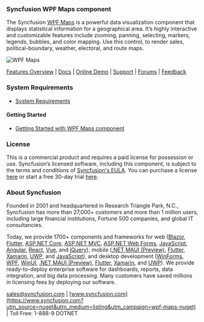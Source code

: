 ### Syncfusion WPF Maps component
The Syncfusion [WPF Maps](https://www.syncfusion.com/wpf-controls/map?utm_source=nuget&utm_medium=listing&utm_campaign=wpf-maps-nuget) is a powerful data visualization component that displays statistical information for a geographical area. It’s highly interactive and customizable features include zooming, panning, selecting, markers, legends, bubbles, and color mapping. Use this control, to render sales, political-boundary, weather, electoral, and route maps.

![WPF Maps](https://cdn.syncfusion.com/nuget-readme/wpf/wpf_map.png)

[Features Overview](https://www.syncfusion.com/wpf-controls/map?utm_source=nuget&utm_medium=listing&utm_campaign=wpf-maps-nuget) | [Docs](https://help.syncfusion.com/wpf/maps/getting-started?utm_source=nuget&utm_medium=listing&utm_campaign=wpf-maps-nuget) | [Online Demo](https://github.com/syncfusion/wpf-demos?utm_source=nuget&utm_medium=listing&utm_campaign=wpf-maps-nuget) | [Support](https://support.syncfusion.com/create?utm_source=nuget&utm_medium=listing&utm_campaign=wpf-maps-nuget) | [Forums](https://www.syncfusion.com/forums/wpf?utm_source=nuget&utm_medium=listing&utm_campaign=wpf-maps-nuget) | [Feedback](https://www.syncfusion.com/feedback/wpf?utm_source=nuget&utm_medium=listing&utm_campaign=wpf-maps-nuget)

### System Requirements

* [System Requirements](https://help.syncfusion.com/wpf/installation/system-requirements?utm_source=nuget&utm_medium=listing&utm_campaign=wpf-maps-nuget)

#### Getting Started

* [Getting Started with WPF Maps component](https://help.syncfusion.com/wpf/maps/getting-started?utm_source=nuget&utm_medium=listing&utm_campaign=wpf-maps-nuget)

### License

This is a commercial product and requires a paid license for possession or use. Syncfusion’s licensed software, including this component, is subject to the terms and conditions of [Syncfusion's EULA](https://www.syncfusion.com/eula/es/?utm_source=nuget&utm_medium=listing&utm_campaign=wpf-maps-nuget). You can purchase a license [here](https://www.syncfusion.com/sales/products?utm_source=nuget&utm_medium=listing&utm_campaign=wpf-maps-nuget) or start a free 30-day trial [here](https://www.syncfusion.com/account/manage-trials/start-trials?utm_source=nuget&utm_medium=listing&utm_campaign=wpf-maps-nuget).

### About Syncfusion

Founded in 2001 and headquartered in Research Triangle Park, N.C., Syncfusion has more than 27,000+ customers and more than 1 million users, including large financial institutions, Fortune 500 companies, and global IT consultancies.
 
Today, we provide 1700+ components and frameworks for web ([Blazor](https://www.syncfusion.com/blazor-components?utm_source=nuget&utm_medium=listing&utm_campaign=wpf-maps-nuget), [Flutter](https://www.syncfusion.com/flutter-widgets?utm_source=nuget&utm_medium=listing&utm_campaign=wpf-maps-nuget), [ASP.NET Core](https://www.syncfusion.com/aspnet-core-ui-controls?utm_source=nuget&utm_medium=listing&utm_campaign=wpf-maps-nuget), [ASP.NET MVC](https://www.syncfusion.com/aspnet-mvc-ui-controls?utm_source=nuget&utm_medium=listing&utm_campaign=wpf-maps-nuget), [ASP.NET Web Forms](https://www.syncfusion.com/jquery/aspnet-webforms-ui-controls?utm_source=nuget&utm_medium=listing&utm_campaign=wpf-maps-nuget), [JavaScript](https://www.syncfusion.com/javascript-ui-controls?utm_source=nuget&utm_medium=listing&utm_campaign=wpf-maps-nuget), [Angular](https://www.syncfusion.com/angular-ui-components?utm_source=nuget&utm_medium=listing&utm_campaign=wpf-maps-nuget), [React](https://www.syncfusion.com/react-ui-components?utm_source=nuget&utm_medium=listing&utm_campaign=wpf-maps-nuget), [Vue](https://www.syncfusion.com/vue-ui-components?utm_source=nuget&utm_medium=listing&utm_campaign=wpf-maps-nuget), and [jQuery](https://www.syncfusion.com/jquery-ui-widgets?utm_source=nuget&utm_medium=listing&utm_campaign=wpf-maps-nuget)), mobile ([.NET MAUI (Preview)](https://www.syncfusion.com/maui-controls?utm_source=nuget&utm_medium=listing&utm_campaign=wpf-maps-nuget), [Flutter](https://www.syncfusion.com/flutter-widgets?utm_source=nuget&utm_medium=listing&utm_campaign=wpf-maps-nuget), [Xamarin](https://www.syncfusion.com/xamarin-ui-controls?utm_source=nuget&utm_medium=listing&utm_campaign=wpf-maps-nuget), [UWP](https://www.syncfusion.com/uwp-ui-controls?utm_source=nuget&utm_medium=listing&utm_campaign=wpf-maps-nuget), and [JavaScript](https://www.syncfusion.com/javascript-ui-controls?utm_source=nuget&utm_medium=listing&utm_campaign=wpf-maps-nuget)), and desktop development ([WinForms](https://www.syncfusion.com/winforms-ui-controls?utm_source=nuget&utm_medium=listing&utm_campaign=wpf-maps-nuget), [WPF](https://www.syncfusion.com/wpf-controls?utm_source=nuget&utm_medium=listing&utm_campaign=wpf-maps-nuget), [WinUI](https://www.syncfusion.com/winui-controls?utm_source=nuget&utm_medium=listing&utm_campaign=wpf-maps-nuget), [.NET MAUI (Preview)](https://www.syncfusion.com/maui-controls?utm_source=nuget&utm_medium=listing&utm_campaign=wpf-maps-nuget), [Flutter](https://www.syncfusion.com/flutter-widgets?utm_source=nuget&utm_medium=listing&utm_campaign=wpf-maps-nuget), [Xamarin](https://www.syncfusion.com/xamarin-ui-controls?utm_source=nuget&utm_medium=listing&utm_campaign=wpf-maps-nuget), and [UWP](https://www.syncfusion.com/uwp-ui-controls?utm_source=nuget&utm_medium=listing&utm_campaign=wpf-maps-nuget)). We provide ready-to-deploy enterprise software for dashboards, reports, data integration, and big data processing. Many customers have saved millions in licensing fees by deploying our software.

[sales@syncfusion.com](mailto:sales@syncfusion.com?Subject=Syncfusion%20WPF%20Maps%20-%20NuGet) | [www.syncfusion.com](https://www.syncfusion.com?utm_source=nuget&utm_medium=listing&utm_campaign=wpf-maps-nuget) | Toll Free: 1-888-9 DOTNET


